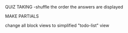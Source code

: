 QUIZ TAKING
    -shuffle the order the answers are displayed

MAKE PARTIALS

change all block views to simplified "todo-list" view